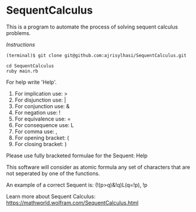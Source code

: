 # SequentCalculus
This is a program to automate the process of solving sequent calculus problems.

*Instructions*

	(terminal)$ git clone git@github.com:ajrisylhasi/SequentCalculus.git

	cd SequentCalculus
	ruby main.rb
	

For help write 'Help'.
1. For implication use: >
2. For disjunction use: |
3. For conjunction use: &
4. For negation use:    !
5. For equivalence use: =
6. For consequence use: L
7. For comma use:       ,
8. For opening bracket: (
8. For closing bracket: )

Please use fully bracketed formulae for the Sequent: Help

This software will consider as atomic formula any set of characters that are not seperated by one of the functions.

An example of a correct Sequent is: (!(p>q)&!q)L(q=!p), !p

Learn more about Sequent Calculus: https://mathworld.wolfram.com/SequentCalculus.html
